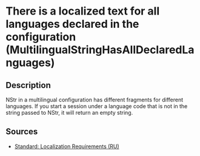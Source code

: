 # There is a localized text for all languages declared in the configuration (MultilingualStringHasAllDeclaredLanguages)

<!-- Блоки выше заполняются автоматически, не трогать -->
## Description

NStr in a multilingual configuration has different fragments for different languages. If you start a session under a language code that is not in the string passed to NStr, it will return an empty string.

## Sources

- [Standard: Localization Requirements (RU)](https://its.1c.ru/db/v8std/content/763/hdoc)
